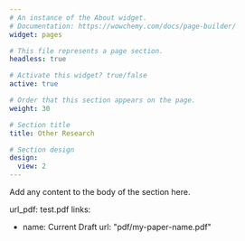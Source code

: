 ```yaml
---
# An instance of the About widget.
# Documentation: https://wowchemy.com/docs/page-builder/
widget: pages

# This file represents a page section.
headless: true

# Activate this widget? true/false
active: true

# Order that this section appears on the page.
weight: 30

# Section title
title: Other Research

# Section design
design:
  view: 2
---
```


Add any content to the body of the section here.

url_pdf: test.pdf
links:
- name: Current Draft
  url: "pdf/my-paper-name.pdf"
